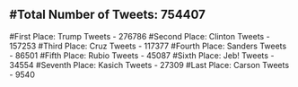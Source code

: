 #Total Number of Tweets: 754407 
---
#First Place: Trump Tweets - 276786
#Second Place: Clinton Tweets - 157253
#Third Place: Cruz Tweets - 117377
#Fourth Place: Sanders Tweets - 86501
#Fifth Place: Rubio Tweets - 45087
#Sixth Place: Jeb! Tweets - 34554
#Seventh Place: Kasich Tweets - 27309
#Last Place: Carson Tweets - 9540
